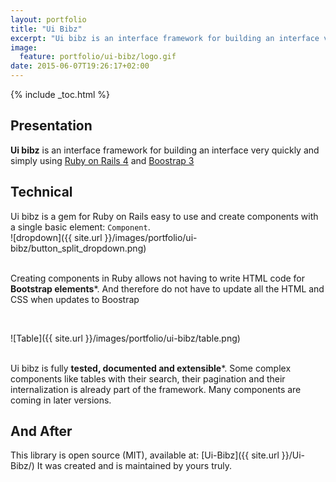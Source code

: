 ```yaml
---
layout: portfolio
title: "Ui Bibz"
excerpt: "Ui bibz is an interface framework for building an interface very quickly and simply using Ruby on Rails 4 and 3 Boostrap."
image:
  feature: portfolio/ui-bibz/logo.gif
date: 2015-06-07T19:26:17+02:00
---
```


{% include _toc.html %}

## Presentation

**Ui bibz** is an interface framework for building an interface very quickly and simply using
[Ruby on Rails 4](http://rubyonrails.org/) and [Boostrap 3](http://getbootstrap.com/)

## Technical

Ui bibz is a gem for Ruby on Rails easy to use and create components with a single basic element: ```Component```.
<br/>
![dropdown]({{ site.url }}/images/portfolio/ui-bibz/button_split_dropdown.png)
<br/>
<br/>

Creating components in Ruby allows not having to write HTML code for **Bootstrap elements***.
And therefore do not have to update all the HTML and CSS when updates to Boostrap

<br/>

![Table]({{ site.url }}/images/portfolio/ui-bibz/table.png)
<br/>
<br/>

Ui bibz is fully **tested, documented and extensible***.
Some complex components like tables with their search, their pagination and their internalization is already part of the framework.
Many components are coming in later versions.

## And After

This library is open source (MIT), available at: [Ui-Bibz]({{ site.url }}/Ui-Bibz/)
It was created and is maintained by yours truly.



